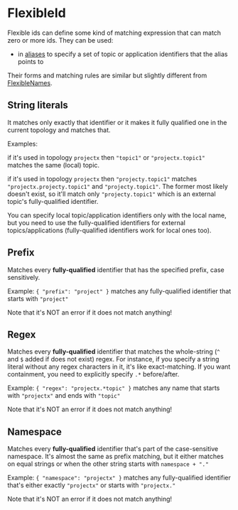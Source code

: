 # FlexibleId

Flexible ids can define some kind of matching expression that can match zero or more ids. They can be used:
- in [aliases](/topology/TopologyAliases.md) to specify a set of topic or application identifiers that the alias points to

Their forms and matching rules are similar but slightly different from [FlexibleNames](../docs/FlexibleName.md).

## String literals
It matches only exactly that identifier or it makes it fully qualified one in the current topology and matches that.

Examples:

if it's used in topology `projectx` then `"topic1"` or `"projectx.topic1"` matches the same (local) topic.

if it's used in topology `projectx` then `"projecty.topic1"` matches `"projectx.projecty.topic1"` and `"projecty.topic1"`. The former most likely doesn't exist, so it'll match only `"projecty.topic1"` which is an external topic's fully-qualified identifier.

You can specify local topic/application identifiers only with the local name, but you need to use the fully-qualified identifiers for external topics/applications (fully-qualified identifiers work for local ones too).

## Prefix
Matches every **fully-qualified** identifier that has the specified prefix, case sensitively.

Example: `{ "prefix": "project" }` matches any fully-qualified identifier that starts with `"project"`

Note that it's NOT an error if it does not match anything!

## Regex
Matches every **fully-qualified** identifier that matches the whole-string (`^` and `$` added if does not exist) regex. For instance, if you specify a string literal without any regex characters in it, it's like exact-matching. If you want containment, you need to explicitly specify `.*` before/after.

Example: `{ "regex": "projectx.*topic" }` matches any name that starts with `"projectx"` and ends with `"topic"`

Note that it's NOT an error if it does not match anything!

## Namespace
Matches every **fully-qualified** identifier that's part of the case-sensitive namespace. It's almost the same as prefix matching, but it either matches on equal strings or when the other string starts with `namespace + "."`

Example: `{ "namespace": "projectx" }` matches any fully-qualified identifier that's either exactly `"projectx"` or starts with `"projectx."`

Note that it's NOT an error if it does not match anything!
